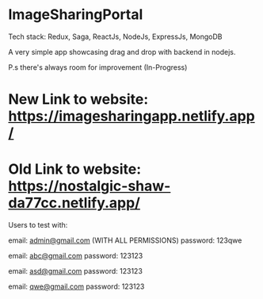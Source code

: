 # ImageSharingPortal

Tech stack: Redux, Saga, ReactJs, NodeJs, ExpressJs, MongoDB

A very simple app showcasing drag and drop with backend in nodejs.

P.s there's always room for improvement (In-Progress)

# New Link to website: https://imagesharingapp.netlify.app/

# Old Link to website: https://nostalgic-shaw-da77cc.netlify.app/

Users to test with:

email: admin@gmail.com (WITH ALL PERMISSIONS)
password: 123qwe

email: abc@gmail.com
password: 123123

email: asd@gmail.com
password: 123123

email: qwe@gmail.com
password: 123123

